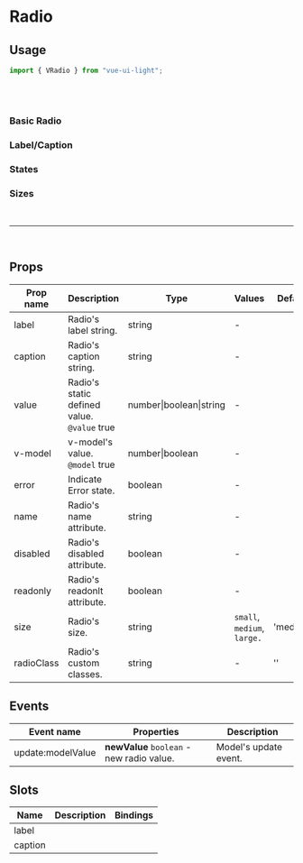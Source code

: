 # Radio

## Usage

```js
import { VRadio } from "vue-ui-light";
```

<br/>
<br/>

### Basic Radio

<example>
<template v-slot:preview>
<v-row class="flex flex-row gap-8">
	<div>
	    <v-radio value="1" />
	</div>
	<div>
	    <v-radio value="2" model-value="2" />
	</div>
</v-row>
</template>
<template v-slot:source>

```html
<v-radio /> <v-radio :model-value="true" />
```

</template>
</example>

### Label/Caption

<example>
<template v-slot:preview>
<v-row class="flex flex-row gap-8">
	<div>
	    <v-radio value="1" label="Label" />
	</div>
	<div>
	    <v-radio value="2" caption="Caption" />
	</div>
	<div>
	    <v-radio value="3" label="Label" caption="Caption" />
	</div>
</v-row>
</template>
<template v-slot:source>

```html
<v-radio label="Label" />
<v-radio caption="Caption" />
<v-radio label="Label" caption="Caption" />
```

</template>
</example>

### States

<example>
<template v-slot:preview>
<v-row class="flex flex-row gap-8">
	<div>
	    <v-radio error caption="error" label="Error" />
	</div>
	<div>
	    <v-radio disabled caption="Disabled"  label="disabled" />
	</div>
	<div>
	    <v-radio :model-value="1" value="1" caption="Checked" label="Checked" />
	</div>
</v-row>
</template>
<template v-slot:source>

```html
<v-radio caption="error" label="Error" />
<v-radio caption="Disabled" label="disabled" />
<v-radio :v-model="1" value="1" caption="Checked" label="Checked" />
```

</template>
</example>

### Sizes

<example>
<template v-slot:preview>
<v-row class="flex flex-row gap-8">
	<div>
	    <v-radio size="small" caption="small" label="Small" />
	</div>
	<div>
	    <v-radio size="medium" caption="medium" label="Medium" />
	</div>
	<div>
	    <v-radio size="large" caption="large" label="Large" />
	</div>
</v-row>
</template>
<template v-slot:source>

```html
<v-radio size="small" caption="small" label="Small" />
<v-radio size="medium" caption="medium" label="Medium" />
<v-radio size="large" caption="large" label="Large" />
```

</template>
</example>

<br/>
<hr/>
<br/>

## Props

| Prop name  | Description                                     | Type                    | Values                      | Default  |
| ---------- | ----------------------------------------------- | ----------------------- | --------------------------- | -------- |
| label      | Radio's label string.                           | string                  | -                           |          |
| caption    | Radio's caption string.                         | string                  | -                           |          |
| value      | Radio's static defined value.<br/>`@value` true | number\|boolean\|string | -                           |          |
| v-model    | v-model's value.<br/>`@model` true              | number\|boolean         | -                           |          |
| error      | Indicate Error state.                           | boolean                 | -                           |          |
| name       | Radio's name attribute.                         | string                  | -                           |          |
| disabled   | Radio's disabled attribute.                     | boolean                 | -                           |          |
| readonly   | Radio's readonlt attribute.                     | boolean                 | -                           |          |
| size       | Radio's size.                                   | string                  | `small`, `medium`, `large.` | 'medium' |
| radioClass | Radio's custom classes.                         | string                  | -                           | ''       |

## Events

| Event name        | Properties                                | Description           |
| ----------------- | ----------------------------------------- | --------------------- |
| update:modelValue | **newValue** `boolean` - new radio value. | Model's update event. |

## Slots

| Name    | Description | Bindings |
| ------- | ----------- | -------- |
| label   |             |          |
| caption |             |          |
